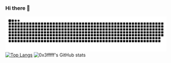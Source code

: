 ### Hi there 👋
![](https://github.com/0x3fffff/0x3fffff/blob/output/github-contribution-grid-snake.svg)
[![Top Langs](https://github-readme-stats.vercel.app/api/top-langs/?username=0x3fffff&layout=compact)](https://github.com/anuraghazra/github-readme-stats)
![0x3fffff's GitHub stats](https://github-readme-stats.vercel.app/api?username=0x3fffff&show_icons=true&count_private=true&hide=prs)
